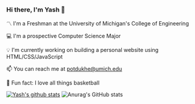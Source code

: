 ### Hi there, I'm Yash 👋

〽️ I'm a Freshman at the University of Michigan's College of Engineering

💻 I'm a prospective Computer Science Major

💡 I'm currently working on building a personal website using HTML/CSS/JavaScript

📫 You can reach me at potdukhe@umich.edu

🏀 Fun fact: I love all things basketball

[![Yash's github stats](https://github-readme-stats.vercel.app/api?username=yashpotdukhe)](https://github.com/yashpotdukhe/github-readme-stats)
![Anurag's GitHub stats](https://github-readme-stats.vercel.app/api?username=anuraghazra&show_icons=true&theme=dracula)
<!--
**YashPotdukhe/yashpotdukhe** is a ✨ _special_ ✨ repository because its `README.md` (this file) appears on your GitHub profile.

Here are some ideas to get you started:

- 🔭 I’m currently working on ...
- 🌱 I’m currently learning ...
- 👯 I’m looking to collaborate on ...
- 🤔 I’m looking for help with ...
- 💬 Ask me about ...
- 
- 😄 Pronouns: ...
- 
-->

